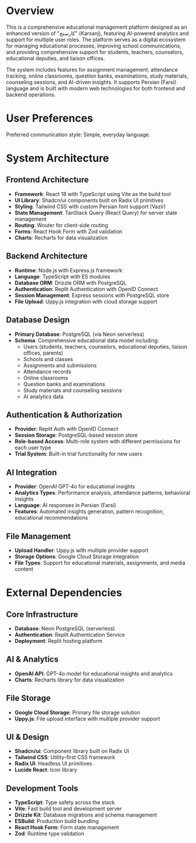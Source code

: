 # Overview

This is a comprehensive educational management platform designed as an enhanced version of "کارسنج" (Karsanj), featuring AI-powered analytics and support for multiple user roles. The platform serves as a digital ecosystem for managing educational processes, improving school communications, and providing comprehensive support for students, teachers, counselors, educational deputies, and liaison offices.

The system includes features for assignment management, attendance tracking, online classrooms, question banks, examinations, study materials, counseling sessions, and AI-driven insights. It supports Persian (Farsi) language and is built with modern web technologies for both frontend and backend operations.

# User Preferences

Preferred communication style: Simple, everyday language.

# System Architecture

## Frontend Architecture
- **Framework**: React 18 with TypeScript using Vite as the build tool
- **UI Library**: Shadcn/ui components built on Radix UI primitives
- **Styling**: Tailwind CSS with custom Persian font support (Vazir)
- **State Management**: TanStack Query (React Query) for server state management
- **Routing**: Wouter for client-side routing
- **Forms**: React Hook Form with Zod validation
- **Charts**: Recharts for data visualization

## Backend Architecture
- **Runtime**: Node.js with Express.js framework
- **Language**: TypeScript with ES modules
- **Database ORM**: Drizzle ORM with PostgreSQL
- **Authentication**: Replit Authentication with OpenID Connect
- **Session Management**: Express sessions with PostgreSQL store
- **File Upload**: Uppy.js integration with cloud storage support

## Database Design
- **Primary Database**: PostgreSQL (via Neon serverless)
- **Schema**: Comprehensive educational data model including:
  - Users (students, teachers, counselors, educational deputies, liaison offices, parents)
  - Schools and classes
  - Assignments and submissions
  - Attendance records
  - Online classrooms
  - Question banks and examinations
  - Study materials and counseling sessions
  - AI analytics data

## Authentication & Authorization
- **Provider**: Replit Auth with OpenID Connect
- **Session Storage**: PostgreSQL-based session store
- **Role-based Access**: Multi-role system with different permissions for each user type
- **Trial System**: Built-in trial functionality for new users

## AI Integration
- **Provider**: OpenAI GPT-4o for educational insights
- **Analytics Types**: Performance analysis, attendance patterns, behavioral insights
- **Language**: AI responses in Persian (Farsi)
- **Features**: Automated insights generation, pattern recognition, educational recommendations

## File Management
- **Upload Handler**: Uppy.js with multiple provider support
- **Storage Options**: Google Cloud Storage integration
- **File Types**: Support for educational materials, assignments, and media content

# External Dependencies

## Core Infrastructure
- **Database**: Neon PostgreSQL (serverless)
- **Authentication**: Replit Authentication Service
- **Deployment**: Replit hosting platform

## AI & Analytics
- **OpenAI API**: GPT-4o model for educational insights and analytics
- **Charts**: Recharts library for data visualization

## File Storage
- **Google Cloud Storage**: Primary file storage solution
- **Uppy.js**: File upload interface with multiple provider support

## UI & Design
- **Shadcn/ui**: Component library built on Radix UI
- **Tailwind CSS**: Utility-first CSS framework
- **Radix UI**: Headless UI primitives
- **Lucide React**: Icon library

## Development Tools
- **TypeScript**: Type safety across the stack
- **Vite**: Fast build tool and development server
- **Drizzle Kit**: Database migrations and schema management
- **ESBuild**: Production build bundling
- **React Hook Form**: Form state management
- **Zod**: Runtime type validation